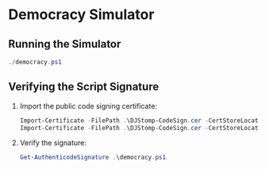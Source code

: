 # Democracy Simulator

## Running the Simulator

```ps1
./democracy.ps1
```

## Verifying the Script Signature

1. Import the public code signing certificate:
   
   ```ps1
   Import-Certificate -FilePath .\DJStomp-CodeSign.cer -CertStoreLocation Cert:\LocalMachine\Root | Out-Null
   Import-Certificate -FilePath .\DJStomp-CodeSign.cer -CertStoreLocation Cert:\LocalMachine\TrustedPublisher | Out-Null
   ```

2. Verify the signature:

   ```ps1
   Get-AuthenticodeSignature .\democracy.ps1
   ```
